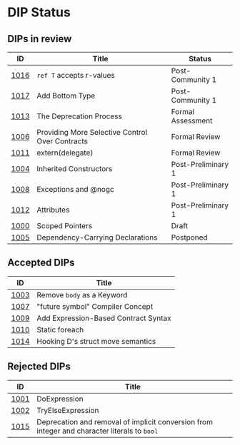 # DIP Status

## DIPs in review
|                  ID|                                          Title|            Status|
|--------------------|-----------------------------------------------|------------------|
|[1016](./DIP1016.md)|                       `ref T` accepts r-values|  Post-Community 1|
|[1017](./DIP1017.md)|                                Add Bottom Type|  Post-Community 1|
|[1013](./DIP1013.md)|                        The Deprecation Process| Formal Assessment|
|[1006](./DIP1006.md)|Providing More Selective Control Over Contracts|     Formal Review|
|[1011](./DIP1011.md)|                               extern(delegate)|     Formal Review|
|[1004](./DIP1004.md)|                         Inherited Constructors|Post-Preliminary 1|
|[1008](./DIP1008.md)|                           Exceptions and @nogc|Post-Preliminary 1|
|[1012](./DIP1012.md)|                                     Attributes|Post-Preliminary 1|
|[1000](./DIP1000.md)|                                Scoped Pointers|             Draft|
|[1005](./DIP1005.md)|               Dependency-Carrying Declarations|         Postponed|

## Accepted DIPs
|                           ID|                                 Title|
|-----------------------------|--------------------------------------|
|[1003](./accepted/DIP1003.md)|            Remove `body` as a Keyword|
|[1007](./accepted/DIP1007.md)|      "future symbol" Compiler Concept|
|[1009](./accepted/DIP1009.md)|  Add Expression-Based Contract Syntax|
|[1010](./accepted/DIP1010.md)|                        Static foreach|
|[1014](./accepted/DIP1014.md)|     Hooking D's struct move semantics|

## Rejected DIPs
|                           ID|                                 Title|
|-----------------------------|--------------------------------------|
|[1001](./rejected/DIP1001.md)|                          DoExpression|
|[1002](./rejected/DIP1002.md)|                     TryElseExpression|
|[1015](./DIP1015.md)| Deprecation and removal of implicit conversion from integer and character literals to `bool` |
